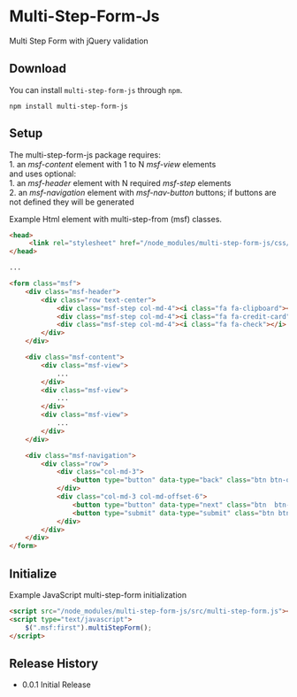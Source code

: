 # Multi-Step-Form-Js
Multi Step Form with jQuery validation

## Download

You can install `multi-step-form-js` through `npm`.

```
npm install multi-step-form-js
```

## Setup

The multi-step-form-js package requires:<br>
    1. an *msf-content* element with 1 to N *msf-view* elements<br>
and uses optional:<br>
    1. an *msf-header* element with N required *msf-step* elements<br>
    2. an *msf-navigation* element with *msf-nav-button* buttons; if buttons are not defined they will be generated <br>


Example Html element with multi-step-from (msf) classes.  

```html
<head>
     <link rel="stylesheet" href="/node_modules/multi-step-form-js/css/multi-step-form.css" type="text/css">
</head>

...

<form class="msf">
    <div class="msf-header">
        <div class="row text-center">
            <div class="msf-step col-md-4"><i class="fa fa-clipboard"></i> <span>Step 1</span></div>
            <div class="msf-step col-md-4"><i class="fa fa-credit-card"></i><span>Step 2</span></div>
            <div class="msf-step col-md-4"><i class="fa fa-check"></i> <span>Step 3</span></div>
        </div>
    </div>

    <div class="msf-content">
        <div class="msf-view">
            ...
        </div>
        <div class="msf-view">
            ...
        </div>
        <div class="msf-view">
            ...
        </div>
    </div>

    <div class="msf-navigation">
        <div class="row">
            <div class="col-md-3">
                <button type="button" data-type="back" class="btn btn-outline-dark msf-nav-button"><i class="fa fa-chevron-left"></i> Back </button>
            </div>
            <div class="col-md-3 col-md-offset-6">
                <button type="button" data-type="next" class="btn  btn-outline-dark msf-nav-button">Next <i class="fa fa-chevron-right"></i></button>
                <button type="submit" data-type="submit" class="btn btn-outline-dark msf-nav-button">Submit</button>
            </div>
        </div>
    </div>
</form>
```

## Initialize

Example JavaScript multi-step-form initialization

```html
<script src="/node_modules/multi-step-form-js/src/multi-step-form.js"></script>
<script type="text/javascript">
    $(".msf:first").multiStepForm();
</script>
```


## Release History
* 0.0.1 Initial Release
